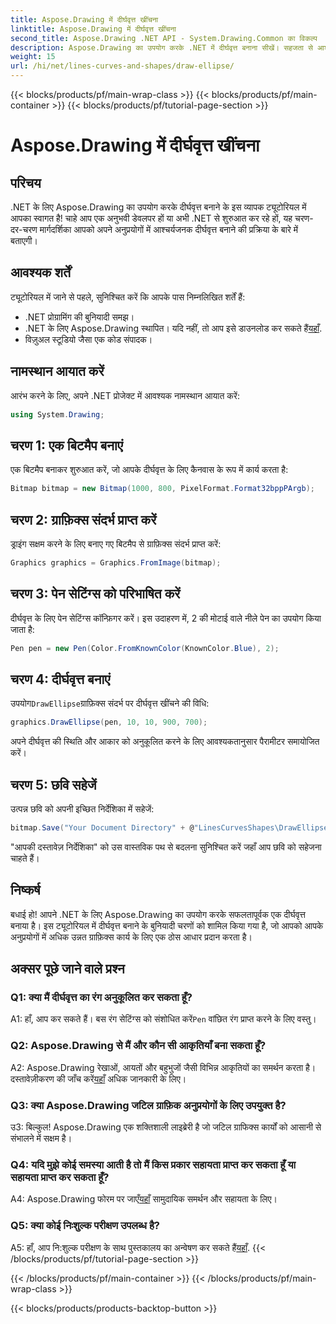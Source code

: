 ```yaml
---
title: Aspose.Drawing में दीर्घवृत्त खींचना
linktitle: Aspose.Drawing में दीर्घवृत्त खींचना
second_title: Aspose.Drawing .NET API - System.Drawing.Common का विकल्प
description: Aspose.Drawing का उपयोग करके .NET में दीर्घवृत्त बनाना सीखें। सहजता से आश्चर्यजनक ग्राफिक्स बनाने के लिए इस चरण-दर-चरण ट्यूटोरियल का पालन करें।
weight: 15
url: /hi/net/lines-curves-and-shapes/draw-ellipse/
---
```


{{< blocks/products/pf/main-wrap-class >}}
{{< blocks/products/pf/main-container >}}
{{< blocks/products/pf/tutorial-page-section >}}

# Aspose.Drawing में दीर्घवृत्त खींचना

## परिचय

.NET के लिए Aspose.Drawing का उपयोग करके दीर्घवृत्त बनाने के इस व्यापक ट्यूटोरियल में आपका स्वागत है! चाहे आप एक अनुभवी डेवलपर हों या अभी .NET से शुरुआत कर रहे हों, यह चरण-दर-चरण मार्गदर्शिका आपको अपने अनुप्रयोगों में आश्चर्यजनक दीर्घवृत्त बनाने की प्रक्रिया के बारे में बताएगी।

## आवश्यक शर्तें

ट्यूटोरियल में जाने से पहले, सुनिश्चित करें कि आपके पास निम्नलिखित शर्तें हैं:

- .NET प्रोग्रामिंग की बुनियादी समझ।
-  .NET के लिए Aspose.Drawing स्थापित। यदि नहीं, तो आप इसे डाउनलोड कर सकते हैं[यहाँ](https://releases.aspose.com/drawing/net/).
- विज़ुअल स्टूडियो जैसा एक कोड संपादक।

## नामस्थान आयात करें

आरंभ करने के लिए, अपने .NET प्रोजेक्ट में आवश्यक नामस्थान आयात करें:

```csharp
using System.Drawing;
```

## चरण 1: एक बिटमैप बनाएं

एक बिटमैप बनाकर शुरुआत करें, जो आपके दीर्घवृत्त के लिए कैनवास के रूप में कार्य करता है:

```csharp
Bitmap bitmap = new Bitmap(1000, 800, PixelFormat.Format32bppPArgb);
```

## चरण 2: ग्राफ़िक्स संदर्भ प्राप्त करें

ड्राइंग सक्षम करने के लिए बनाए गए बिटमैप से ग्राफ़िक्स संदर्भ प्राप्त करें:

```csharp
Graphics graphics = Graphics.FromImage(bitmap);
```

## चरण 3: पेन सेटिंग्स को परिभाषित करें

दीर्घवृत्त के लिए पेन सेटिंग्स कॉन्फ़िगर करें। इस उदाहरण में, 2 की मोटाई वाले नीले पेन का उपयोग किया जाता है:

```csharp
Pen pen = new Pen(Color.FromKnownColor(KnownColor.Blue), 2);
```

## चरण 4: दीर्घवृत्त बनाएं

 उपयोग`DrawEllipse`ग्राफ़िक्स संदर्भ पर दीर्घवृत्त खींचने की विधि:

```csharp
graphics.DrawEllipse(pen, 10, 10, 900, 700);
```

अपने दीर्घवृत्त की स्थिति और आकार को अनुकूलित करने के लिए आवश्यकतानुसार पैरामीटर समायोजित करें।

## चरण 5: छवि सहेजें

उत्पन्न छवि को अपनी इच्छित निर्देशिका में सहेजें:

```csharp
bitmap.Save("Your Document Directory" + @"LinesCurvesShapes\DrawEllipse_out.png");
```

"आपकी दस्तावेज़ निर्देशिका" को उस वास्तविक पथ से बदलना सुनिश्चित करें जहाँ आप छवि को सहेजना चाहते हैं।

## निष्कर्ष

बधाई हो! आपने .NET के लिए Aspose.Drawing का उपयोग करके सफलतापूर्वक एक दीर्घवृत्त बनाया है। इस ट्यूटोरियल में दीर्घवृत्त बनाने के बुनियादी चरणों को शामिल किया गया है, जो आपको आपके अनुप्रयोगों में अधिक उन्नत ग्राफ़िक्स कार्य के लिए एक ठोस आधार प्रदान करता है।

## अक्सर पूछे जाने वाले प्रश्न

### Q1: क्या मैं दीर्घवृत्त का रंग अनुकूलित कर सकता हूँ?

 A1: हाँ, आप कर सकते हैं। बस रंग सेटिंग्स को संशोधित करें`Pen` वांछित रंग प्राप्त करने के लिए वस्तु।

### Q2: Aspose.Drawing से मैं और कौन सी आकृतियाँ बना सकता हूँ?

 A2: Aspose.Drawing रेखाओं, आयतों और बहुभुजों जैसी विभिन्न आकृतियों का समर्थन करता है। दस्तावेज़ीकरण की जाँच करें[यहाँ](https://reference.aspose.com/drawing/net/) अधिक जानकारी के लिए।

### Q3: क्या Aspose.Drawing जटिल ग्राफ़िक अनुप्रयोगों के लिए उपयुक्त है?

उ3: बिल्कुल! Aspose.Drawing एक शक्तिशाली लाइब्रेरी है जो जटिल ग्राफिक्स कार्यों को आसानी से संभालने में सक्षम है।

### Q4: यदि मुझे कोई समस्या आती है तो मैं किस प्रकार सहायता प्राप्त कर सकता हूँ या सहायता प्राप्त कर सकता हूँ?

 A4: Aspose.Drawing फोरम पर जाएँ[यहाँ](https://forum.aspose.com/c/diagram/17) सामुदायिक समर्थन और सहायता के लिए।

### Q5: क्या कोई निःशुल्क परीक्षण उपलब्ध है?

 A5: हाँ, आप नि:शुल्क परीक्षण के साथ पुस्तकालय का अन्वेषण कर सकते हैं[यहाँ](https://releases.aspose.com/).
{{< /blocks/products/pf/tutorial-page-section >}}

{{< /blocks/products/pf/main-container >}}
{{< /blocks/products/pf/main-wrap-class >}}

{{< blocks/products/products-backtop-button >}}
